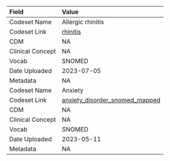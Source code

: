 |Field            |Value                          |
|:----------------|:------------------------------|
|Codeset Name     |Allergic rhinitis              |
|Codeset Link     |[rhinitis](https://github.com/PEDSnet/Variable-Dictionary/blob/main/conditions/rhinitis.csv)|
|CDM              |NA                             |
|Clinical Concept |NA                             |
|Vocab            |SNOMED                         |
|Date Uploaded    |2023-07-05                     |
|Metadata         |NA                             |
|Codeset Name     |Anxiety                        |
|Codeset Link     |[anxiety_disorder_snomed_mapped](https://github.com/PEDSnet/Variable-Dictionary/blob/main/conditions/anxiety_disorder_snomed_mapped.csv)|
|CDM              |NA                             |
|Clinical Concept |NA                             |
|Vocab            |SNOMED                         |
|Date Uploaded    |2023-05-11                     |
|Metadata         |NA                             |
